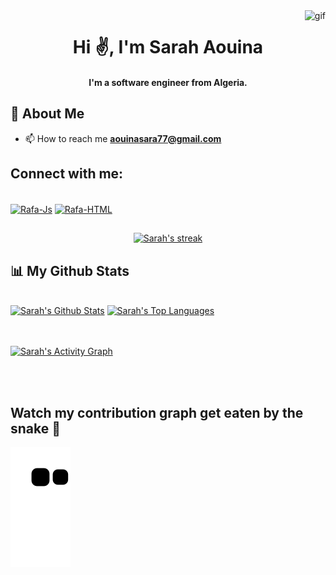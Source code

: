
<img align="right" alt="gif" src="https://cdn.discordapp.com/attachments/795358919417397249/825430589581688872/hi.gif"  />
<h1 align="center">Hi ✌️, I'm Sarah Aouina</h1>
<h4 align="center">I'm a software engineer from Algeria.</h4>

 ##
 ## 🙋 About Me

- 📫 How to reach me **aouinasara77@gmail.com**  
  
## Connect with me:
 <div style="display: inline_block">
    <br>
  <a href="https://www.instagram.com/sarah_design_a" target="_blank"><img align="center" alt="Rafa-Js" height="30" width="30"  src="https://raw.githubusercontent.com/mishmanners/MishManners/master/socials/instagram.png"></a>
  <a href="https://www.behance.net/srh6" target="_blank"><img align="center" alt="Rafa-HTML" height="30" width="30" src="https://cdn.jsdelivr.net/gh/devicons/devicon/icons/behance/behance-original.svg"></a>
</div>
  
   ##
 <p align="center">
    <a href="https://github.com/sarahaoui/github-readme-streak-stats">
        <img title="🔥 Get streak stats for your profile at git.io/streak-stats" alt="Sarah's streak" src="https://github-readme-streak-stats.herokuapp.com/?user=sarahaoui&theme=dracula&hide_border=true&stroke=0000&background=0D1117"/>
    </a>
</p>

## 📊 My Github Stats

  <br/>
    <a href="https://github.com/sarahaoui/github-readme-stats"><img alt="Sarah's Github Stats" src="https://github-readme-stats.vercel.app/api?username=sarahaoui&show_icons=true&count_private=true&theme=dracula&hide_border=true&bg_color=0D1117" /></a>
  <a href="https://github.com/sarahaoui/github-readme-stats"><img alt="Sarah's Top Languages" src="https://github-readme-stats.vercel.app/api/top-langs/?username=sarahaoui&langs_count=8&count_private=true&layout=compact&theme=dracula&hide_border=true&bg_color=0D1117" /></a>
  <br/>



<br/>
<br/>

<a href="https://github.com/sarahaoui/github-readme-activity-graph"><img alt="Sarah's Activity Graph" src="https://activity-graph.herokuapp.com/graph?username=sarahaoui&bg_color=0D1117&color=FE7F9C&line=5BCDEC&point=FFFFFF&hide_border=true" /></a>

<br/>
<br/>

## Watch my contribution graph get eaten by the snake 🐍

![snake gif](https://github.com/sarahaoui/sarahaoui/blob/output/github-contribution-grid-snake.svg)

  
 



